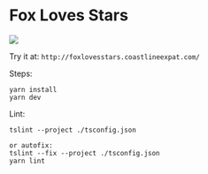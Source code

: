 # Fox Loves Stars
![](https://github.com/se468/first-game-typescript-port/workflows/CI/badge.svg)

Try it at:
`http://foxlovesstars.coastlineexpat.com/`

Steps:
```
yarn install
yarn dev
```

Lint:
```
tslint --project ./tsconfig.json 

or autofix:
tslint --fix --project ./tsconfig.json 
yarn lint
```